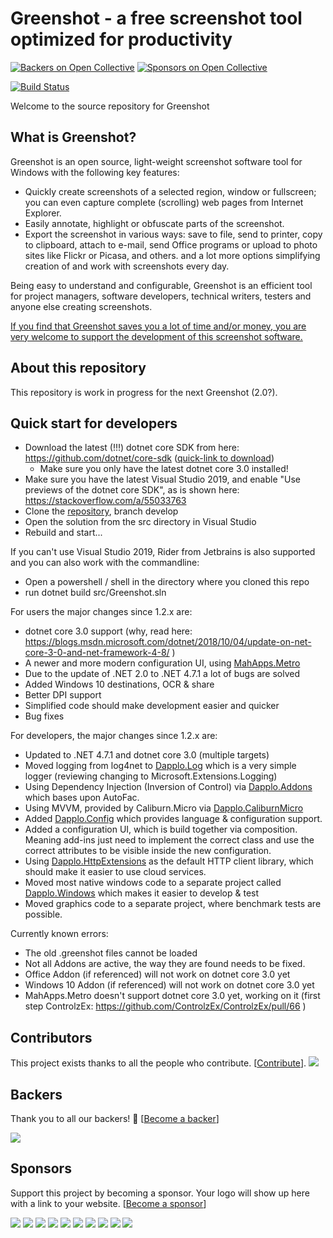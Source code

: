 Greenshot - a free screenshot tool optimized for productivity
=============================================================
[![Backers on Open Collective](https://opencollective.com/greenshot/backers/badge.svg)](#backers)
 [![Sponsors on Open Collective](https://opencollective.com/greenshot/sponsors/badge.svg)](#sponsors) 

[![Build Status](https://dev.azure.com/greenshot/Greenshot/_apis/build/status/greenshot?branchName=develop)](https://dev.azure.com/greenshot/Greenshot/_build/latest?definitionId=1&branchName=develop)

Welcome to the source repository for Greenshot

What is Greenshot?
------------------

Greenshot is an open source, light-weight screenshot software tool for Windows with the following key features:

* Quickly create screenshots of a selected region, window or fullscreen; you can even capture complete (scrolling) web pages from Internet Explorer.
* Easily annotate, highlight or obfuscate parts of the screenshot.
* Export the screenshot in various ways: save to file, send to printer, copy to clipboard, attach to e-mail, send Office programs or upload to photo sites like Flickr or Picasa, and others.
and a lot more options simplifying creation of and work with screenshots every day.

Being easy to understand and configurable, Greenshot is an efficient tool for project managers, software developers, technical writers, testers and anyone else creating screenshots.


[If you find that Greenshot saves you a lot of time and/or money, you are very welcome to support the development of this screenshot software.](http://getgreenshot.org/support/)


About this repository
---------------------
This repository is work in progress for the next Greenshot (2.0?).


Quick start for developers
----------------------------
* Download the latest (!!!) dotnet core SDK from here: https://github.com/dotnet/core-sdk ([quick-link to download](https://dotnetcli.blob.core.windows.net/dotnet/Sdk/master/dotnet-sdk-latest-win-x64.exe))
  * Make sure you only have the latest dotnet core 3.0 installed!
* Make sure you have the latest Visual Studio 2019, and enable "Use previews of the dotnet core SDK", as is shown here: https://stackoverflow.com/a/55033763
* Clone the [repository](https://github.com/greenshot/greenshot/tree/develop), branch develop
* Open the solution from the src directory in Visual Studio
* Rebuild and start...

If you can't use Visual Studio 2019, Rider from Jetbrains is also supported and you can also work with the commandline:
* Open a powershell / shell in the directory where you cloned this repo
* run dotnet build src/Greenshot.sln

For users the major changes since 1.2.x are:
* dotnet core 3.0 support (why, read here: https://blogs.msdn.microsoft.com/dotnet/2018/10/04/update-on-net-core-3-0-and-net-framework-4-8/ )
* A newer and more modern configuration UI, using [MahApps.Metro](https://github.com/MahApps/MahApps.Metro "MahApps.Metro")
* Due to the update of .NET 2.0 to .NET 4.7.1 a lot of bugs are solved
* Added Windows 10 destinations, OCR & share
* Better DPI support
* Simplified code should make development easier and quicker
* Bug fixes


For developers, the major changes since 1.2.x are:
* Updated to .NET 4.7.1 and dotnet core 3.0 (multiple targets)
* Moved logging from log4net to [Dapplo.Log](https://github.com/dapplo/Dapplo.Log) which is a very simple logger (reviewing changing to Microsoft.Extensions.Logging)
* Using Dependency Injection (Inversion of Control) via [Dapplo.Addons](https://github.com/dapplo/Dapplo.Addons) which bases upon AutoFac.
* Using MVVM, provided by Caliburn.Micro via [Dapplo.CaliburnMicro](https://github.com/dapplo/Dapplo.CaliburnMicro)
* Added [Dapplo.Config](https://github.com/dapplo/Dapplo.Config) which provides language & configuration support.
* Added a configuration UI, which is build together via composition. Meaning add-ins just need to implement the correct class and use the correct attributes to be visible inside the new configuration.
* Using [Dapplo.HttpExtensions](https://github.com/dapplo/Dapplo.HttpExtensions) as the default HTTP client library, which should make it easier to use cloud services.
* Moved most native windows code to a separate project called [Dapplo.Windows](https://github.com/dapplo/Dapplo.Windows) which makes it easier to develop & test
* Moved graphics code to a separate project, where benchmark tests are possible.


Currently known errors:
* The old .greenshot files cannot be loaded
* Not all Addons are active, the way they are found needs to be fixed.
* Office Addon (if referenced) will not work on dotnet core 3.0 yet
* Windows 10 Addon (if referenced) will not work on dotnet core 3.0 yet
* MahApps.Metro doesn't support dotnet core 3.0 yet, working on it (first step ControlzEx: https://github.com/ControlzEx/ControlzEx/pull/66 )


## Contributors

This project exists thanks to all the people who contribute. [[Contribute](CONTRIBUTING.md)].
<a href="https://github.com/greenshot/greenshot/graphs/contributors"><img src="https://opencollective.com/greenshot/contributors.svg?width=890&button=false" /></a>


## Backers

Thank you to all our backers! 🙏 [[Become a backer](https://opencollective.com/greenshot#backer)]

<a href="https://opencollective.com/greenshot#backers" target="_blank"><img src="https://opencollective.com/greenshot/backers.svg?width=890"></a>


## Sponsors

Support this project by becoming a sponsor. Your logo will show up here with a link to your website. [[Become a sponsor](https://opencollective.com/greenshot#sponsor)]

<a href="https://opencollective.com/greenshot/sponsor/0/website" target="_blank"><img src="https://opencollective.com/greenshot/sponsor/0/avatar.svg"></a>
<a href="https://opencollective.com/greenshot/sponsor/1/website" target="_blank"><img src="https://opencollective.com/greenshot/sponsor/1/avatar.svg"></a>
<a href="https://opencollective.com/greenshot/sponsor/2/website" target="_blank"><img src="https://opencollective.com/greenshot/sponsor/2/avatar.svg"></a>
<a href="https://opencollective.com/greenshot/sponsor/3/website" target="_blank"><img src="https://opencollective.com/greenshot/sponsor/3/avatar.svg"></a>
<a href="https://opencollective.com/greenshot/sponsor/4/website" target="_blank"><img src="https://opencollective.com/greenshot/sponsor/4/avatar.svg"></a>
<a href="https://opencollective.com/greenshot/sponsor/5/website" target="_blank"><img src="https://opencollective.com/greenshot/sponsor/5/avatar.svg"></a>
<a href="https://opencollective.com/greenshot/sponsor/6/website" target="_blank"><img src="https://opencollective.com/greenshot/sponsor/6/avatar.svg"></a>
<a href="https://opencollective.com/greenshot/sponsor/7/website" target="_blank"><img src="https://opencollective.com/greenshot/sponsor/7/avatar.svg"></a>
<a href="https://opencollective.com/greenshot/sponsor/8/website" target="_blank"><img src="https://opencollective.com/greenshot/sponsor/8/avatar.svg"></a>
<a href="https://opencollective.com/greenshot/sponsor/9/website" target="_blank"><img src="https://opencollective.com/greenshot/sponsor/9/avatar.svg"></a>


